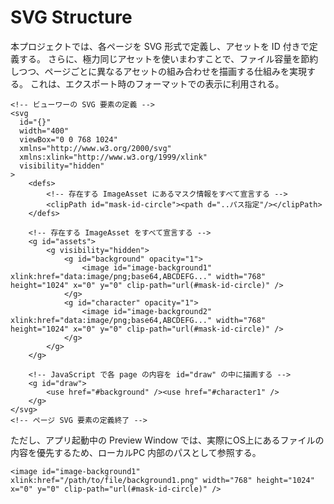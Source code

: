 # SVG Structure

本プロジェクトでは、各ページを SVG 形式で定義し、アセットを ID 付きで定義する。
さらに、極力同じアセットを使いまわすことで、ファイル容量を節約しつつ、ページごとに異なるアセットの組み合わせを描画する仕組みを実現する。
これは、エクスポート時のフォーマットでの表示に利用される。

```
<!-- ビューワーの SVG 要素の定義 -->
<svg
  id="{}"
  width="400"
  viewBox="0 0 768 1024"
  xmlns="http://www.w3.org/2000/svg"
  xmlns:xlink="http://www.w3.org/1999/xlink"
  visibility="hidden"
>
    <defs>
        <!-- 存在する ImageAsset にあるマスク情報をすべて宣言する -->
        <clipPath id="mask-id-circle"><path d="..パス指定"/></clipPath>
    </defs>

    <!-- 存在する ImageAsset をすべて宣言する -->
    <g id="assets">
        <g visibility="hidden">
            <g id="background" opacity="1">
                <image id="image-background1" xlink:href="data:image/png;base64,ABCDEFG..." width="768" height="1024" x="0" y="0" clip-path="url(#mask-id-circle)" />
            </g>
            <g id="character" opacity="1">
                <image id="image-background2" xlink:href="data:image/png;base64,ABCDEFG..." width="768" height="1024" x="0" y="0" clip-path="url(#mask-id-circle)" />
            </g>
        </g>
    </g>

    <!-- JavaScript で各 page の内容を id="draw" の中に描画する -->
    <g id="draw">
        <use href="#background" /><use href="#character1" />
    </g>
</svg>
<!-- ページ SVG 要素の定義終了 -->
```

ただし、アプリ起動中の Preview Window では、実際にOS上にあるファイルの内容を優先するため、ローカルPC  内部のパスとして参照する。

```
<image id="image-background1" xlink:href="/path/to/file/background1.png" width="768" height="1024" x="0" y="0" clip-path="url(#mask-id-circle)" />
```

